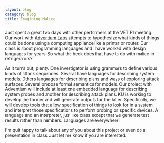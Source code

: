 ```yaml
---
layout: blog
category: blog
title: Imagining Malice
---
```

Just spent a great two days with other performers at the VET PI
meeting.  Our work with [Adventium Labs](http://www.adventiumlabs.com)
attempts to hypothesize what kinds of things could be done using a
computing appliance like a printer or router.  Our class is about
programming languages and I have worked with design languages for
years.  So what the heck does that have to do with malice in
refrigerators? 

As it turns out, plenty.  One investigator is using grammars to define
various kinds of attack sequences.  Several have languages for
describing system models.  Others languages for describing plans and
ways of exploring attack surfaces.  Several propose formal semantics
for models.   Our project with Adventium will include at least one
embedded language for describing system probes and another for
describing attack plans.  KU is working to develop the former and will
generate outputs for the latter.  Specifically, we will develop tools
that allow specification of things to look for in a system and
interpret those specifications to perform probing on specific
devices. A language and an interpreter, just like class except that we
generate test results rather than numbers. Languages are everywhere! 

I'm quit happy to talk about any of you about this project or even do
a presentation in class.  Just let me know if you are interested. 
